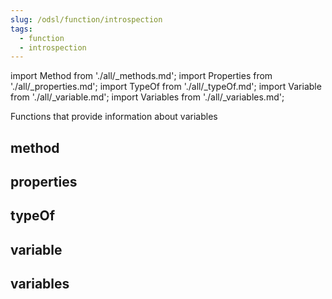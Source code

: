```yaml
---
slug: /odsl/function/introspection
tags:
  - function
  - introspection
---
```

import Method from './all/_methods.md';
import Properties from './all/_properties.md';
import TypeOf from './all/_typeOf.md';
import Variable from './all/_variable.md';
import Variables from './all/_variables.md';

Functions that provide information about variables

## method
<Method  />

## properties
<Properties  />

## typeOf
<TypeOf  />

## variable
<Variable  />

## variables
<Variables  />
